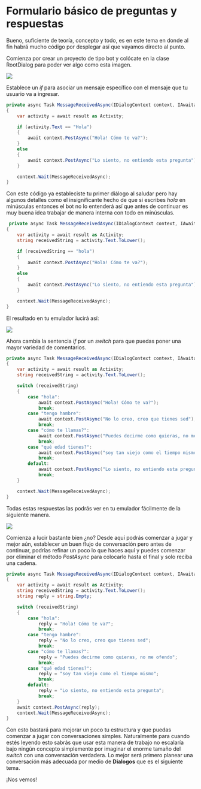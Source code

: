 # Formulario básico de preguntas y respuestas

Bueno, suficiente de teoría, concepto y todo, es en este tema en donde al fin habrá mucho código por desplegar así que vayamos directo al punto.

Comienza por crear un proyecto de tipo bot y colócate en la clase RootDialog para poder ver algo como esta imagen.

<img src="Imagenes/Img001.JPG"/>

Establece un *if* para asociar un mensaje específico con el mensaje que tu usuario va a ingresar.

``` csharp - C
private async Task MessageReceivedAsync(IDialogContext context, IAwaitable<object> result)
{
    var activity = await result as Activity;

    if (activity.Text == "Hola")
    {
        await context.PostAsync("Hola! Cómo te va?");
    }
    else
    {
        await context.PostAsync("Lo siento, no entiendo esta pregunta");
    }

    context.Wait(MessageReceivedAsync);
}
```

Con este código ya estableciste tu primer diálogo al saludar pero hay algunos detalles como el insignificante hecho de que si escribes *hola* en minúsculas entonces el bot no lo entenderá así que antes de continuar es muy buena idea trabajar de manera interna con todo en minúsculas.
``` csharp - C
 private async Task MessageReceivedAsync(IDialogContext context, IAwaitable<object> result)
{
    var activity = await result as Activity;
    string receivedString = activity.Text.ToLower();

    if (receivedString == "hola")
    {
        await context.PostAsync("Hola! Cómo te va?");
    }
    else
    {
        await context.PostAsync("Lo siento, no entiendo esta pregunta");
    }

    context.Wait(MessageReceivedAsync);
}
```

El resultado en tu emulador lucirá así:

<img src="Imagenes/Img002.JPG"/>

Ahora cambia la sentencia *if* por un *switch* para que puedas poner una mayor variedad de comentarios.
``` csharp - C
private async Task MessageReceivedAsync(IDialogContext context, IAwaitable<object> result)
{
    var activity = await result as Activity;
    string receivedString = activity.Text.ToLower();

    switch (receivedString)
    {
        case "hola":
            await context.PostAsync("Hola! Cómo te va?");
            break;
        case "tengo hambre":
            await context.PostAsync("No lo creo, creo que tienes sed");
            break;
        case "cómo te llamas?":
            await context.PostAsync("Puedes decirme como quieras, no me ofendo");
            break;
        case "qué edad tienes?":
            await context.PostAsync("soy tan viejo como el tiempo mismo");
            break;
        default:
            await context.PostAsync("Lo siento, no entiendo esta pregunta");
            break;
    }

    context.Wait(MessageReceivedAsync);
}
```
Todas estas respuestas las podrás ver en tu emulador fácilmente de la siguiente manera.

<img src="Imagenes/Img003.JPG"/>

Comienza a lucir bastante bien ¿no? Desde aquí podrás comenzar a jugar y mejor aún, establecer un buen flujo de conversación pero antes de continuar, podrías refinar un poco lo que haces aquí y puedes comenzar por eliminar el método *PostAsync* para colocarlo hasta el final y solo reciba una cadena.
``` csharp - C
private async Task MessageReceivedAsync(IDialogContext context, IAwaitable<object> result)
{
    var activity = await result as Activity;
    string receivedString = activity.Text.ToLower();
    string reply = string.Empty;

    switch (receivedString)
    {
        case "hola":
            reply = "Hola! Cómo te va?";
            break;
        case "tengo hambre":
            reply = "No lo creo, creo que tienes sed";
            break;
        case "cómo te llamas?":
            reply = "Puedes decirme como quieras, no me ofendo";
            break;
        case "qué edad tienes?":
            reply = "soy tan viejo como el tiempo mismo";
            break;
        default:
            reply = "Lo siento, no entiendo esta pregunta";
            break;
    }
    await context.PostAsync(reply);
    context.Wait(MessageReceivedAsync);
}
```
Con esto bastará para mejorar un poco tu estructura y que puedas comenzar a jugar con conversaciones simples. Naturalmente para cuando estés leyendo esto sabrás que usar esta manera de trabajo no escalaría bajo ningún concepto simplemente por imaginar el enorme tamaño del *switch* con una conversación verdadera. Lo mejor será primero planear una conversación más adecuada por medio de **Dialogos** que es el siguiente tema.

¡Nos vemos!
